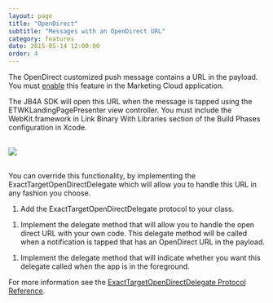 ```yaml
---
layout: page
title: "OpenDirect"
subtitle: "Messages with an OpenDirect URL"
category: features
date: 2015-05-14 12:00:00
order: 4
---
```


The OpenDirect customized push message contains a URL in the payload. You must [enable](http://help.exacttarget.com/en/documentation/mobilepush/administering_your_mobilepush_account/apps_and_optional_settings_in_your_mobilepush_account/#openDirect) this feature in the Marketing Cloud application.

The JB4A SDK will open this URL when the message is tapped using the ETWKLandingPagePresenter view controller.  You must include the WebKit.framework in Link Binary With Libraries section of the Build Phases configuration in Xcode.  

<br/>
 <img class="img-responsive" src="{{ site.baseurl }}/assets/OpenDirect.png" /><br/>
<br/>

You can override this functionality, by implementing the ExactTargetOpenDirectDelegate which will allow you to handle this URL in any fashion you choose.

1.	Add the ExactTargetOpenDirectDelegate protocol to your class.

<script src="https://gist.github.com/sfmc-mobilepushsdk/e3dc039e860b3a3448da.js"></script>

1.	Implement the delegate method that will allow you to handle the open direct URL with your own code.  This delegate method will be called when a notification is tapped that has an OpenDirect URL in the payload.

<script src="https://gist.github.com/sfmc-mobilepushsdk/f63fdac81f45a365c258.js"></script>

1.  Implement the delegate method that will indicate whether you want this delegate called when the app is in the foreground.

<script src="https://gist.github.com/sfmc-mobilepushsdk/1ab86534e81f5ff1be7b.js"></script>

For more information see the [ExactTargetOpenDirectDelegate Protocol Reference](http://salesforce-marketingcloud.github.io/JB4A-SDK-iOS/appledoc/Protocols/ExactTargetOpenDirectDelegate.html).